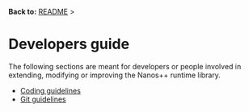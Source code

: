 **Back to:** [README](README.md) >

Developers guide
================

The following sections are meant for developers or people involved in
extending, modifying or improving the Nanos++ runtime library.

* [Coding guidelines](coding_guidelines.md)
* [Git guidelines](git_guidelines.md)

